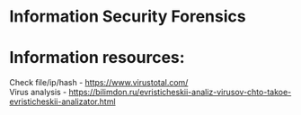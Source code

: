 # Information Security Forensics
# Information resources:
Check file/ip/hash - https://www.virustotal.com/<br>
Virus analysis - https://bilimdon.ru/evristicheskii-analiz-virusov-chto-takoe-evristicheskii-analizator.html<br>
